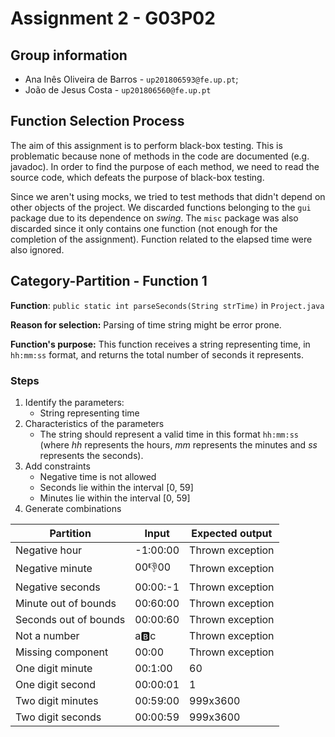 # Assignment 2 - G03P02

## Group information

- Ana Inês Oliveira de Barros - `up201806593@fe.up.pt`;
- João de Jesus Costa - `up201806560@fe.up.pt`

## Function Selection Process

The aim of this assignment is to perform black-box testing. This is problematic because none of 
methods in the code are documented (e.g. javadoc). In order to find the purpose of each method, 
we need to read the source code, which defeats the purpose of black-box testing. 

Since we aren't using mocks, we tried to test methods that didn't depend on other objects of 
the project. We discarded functions belonging to the `gui` package due to its
dependence on *swing*. The `misc` package was also discarded since it only contains one function (not enough for the completion of the assignment). 
Function related to the elapsed time were also ignored.  

## Category-Partition - Function 1

**Function**: `public static int parseSeconds(String strTime)` in `Project.java` 

**Reason for selection:** Parsing of time string might be error prone.

**Function's purpose:** This function receives a string representing time, in `hh:mm:ss` format, and returns the total number of seconds it represents.

### Steps

1. Identify the parameters:
    - String representing time 
2. Characteristics of the parameters
    - The string should represent a valid time in this format `hh:mm:ss` (where *hh* represents the hours, *mm* represents the minutes and *ss* represents the seconds).
3. Add constraints
    - Negative time is not allowed
    - Seconds lie within the interval [0, 59]
    - Minutes lie within the interval [0, 59]
4. Generate combinations

| Partition             | Input    | Expected output  |
|-----------------------|----------|------------------|
| Negative hour         | -1:00:00 | Thrown exception |
| Negative minute       | 00:-1:00 | Thrown exception |
| Negative seconds      | 00:00:-1 | Thrown exception |
| Minute out of bounds  | 00:60:00 | Thrown exception |
| Seconds out of bounds | 00:00:60 | Thrown exception |
| Not a number          | a:b:c    | Thrown exception |
| Missing component     | 00:00    | Thrown exception |
| One digit minute      | 00:1:00  | 60               |
| One digit second      | 00:00:01 | 1                |
| Two digit minutes     | 00:59:00 | 999x3600         |
| Two digit seconds     | 00:00:59 | 999x3600         |


